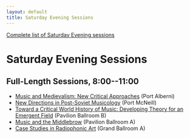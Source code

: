 ```yaml
---
layout: default
title: Saturday Evening Sessions
---
```


[Complete list of Saturday Evening sessions](complete.html)

# Saturday Evening Sessions

## Full-Length Sessions, 8:00--11:00

- [Music and Medievalism: New Critical Approaches](music-and-medievalism.html) <span class="room">(Port Alberni)</span>
- [New Directions in Post-Soviet Musicology](new-directions-in-post-soviet-musicology.html) <span class="room">(Port McNeill)</span>
- [Toward a Critical World History of Music: Developing Theory for an Emergent Field](toward-a-critical-world-history-of-music.html) <span class="room">(Pavilion Ballroom B)</span>
- [Music and the Middlebrow](music-and-the-middlebrow.html) <span class="room">(Pavilion Ballroom A)</span>
- [Case Studies in Radiophonic Art](case-studies-in-radiophonic-art.html) <span class="room">(Grand Ballroom A)</span>

